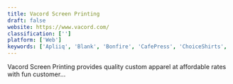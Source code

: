 ```yaml
---
title: Vacord Screen Printing
draft: false 
website: https://www.vacord.com/
classification: ['']
platform: ['Web']
keywords: ['Apliiq', 'Blank', 'Bonfire', 'CafePress', 'ChoiceShirts', 'Gooten', 'Harney Designs', 'Noovelty', 'Printful', 'RedBubble', 'TeeLab', 'UltraPress', 'Zazzle', 'snapfish']
---
```

Vacord Screen Printing provides quality custom apparel at affordable rates with fun customer...